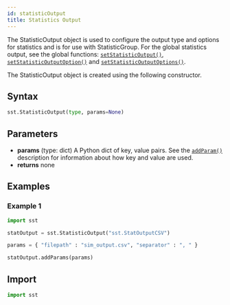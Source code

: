 ```yaml
---
id: statisticOutput
title: Statistics Output
---
```


<!---
SAND2022-6843 O
Source: sst-documentation/manuals/python
--->

The StatisticOutput object is used to configure the output type and options for statistics and is for use with StatisticGroup. For the global statistics output, see the global functions:
[`setStatisticOutput()`](../setStatisticOutput), 
[`setStatisticOutputOption()`](../setStatisticOutputOption) and 
[`setStatisticOutputOptions()`](../setStatisticOutputOptions). 

The StatisticOutput object is created using the following constructor.


## Syntax
```python
sst.StatisticOutput(type, params=None)
```

## Parameters
* **params** (type: dict) A Python dict of key, value pairs. 
See the [`addParam()`](addParam) description for information about how key and value are used. 
* **returns** none


## Examples

### Example 1
```python
import sst

statOutput = sst.StatisticOutput("sst.StatOutputCSV")

params = { "filepath" : "sim_output.csv", "separator" : ", " }

statOutput.addParams(params)
```

## Import
```python
import sst
```
